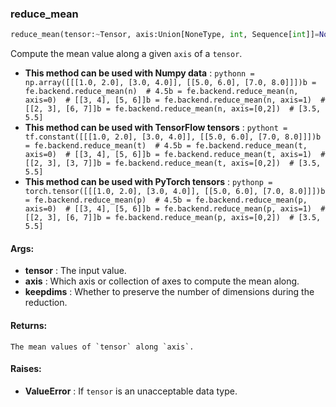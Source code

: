 

### reduce_mean
```python
reduce_mean(tensor:~Tensor, axis:Union[NoneType, int, Sequence[int]]=None, keepdims:bool=False) -> ~Tensor
```
Compute the mean value along a given `axis` of a `tensor`.
* **This method can be used with Numpy data** : ```pythonn = np.array([[[1.0, 2.0], [3.0, 4.0]], [[5.0, 6.0], [7.0, 8.0]]])b = fe.backend.reduce_mean(n)  # 4.5b = fe.backend.reduce_mean(n, axis=0)  # [[3, 4], [5, 6]]b = fe.backend.reduce_mean(n, axis=1)  # [[2, 3], [6, 7]]b = fe.backend.reduce_mean(n, axis=[0,2])  # [3.5, 5.5]```
* **This method can be used with TensorFlow tensors** : ```pythont = tf.constant([[[1.0, 2.0], [3.0, 4.0]], [[5.0, 6.0], [7.0, 8.0]]])b = fe.backend.reduce_mean(t)  # 4.5b = fe.backend.reduce_mean(t, axis=0)  # [[3, 4], [5, 6]]b = fe.backend.reduce_mean(t, axis=1)  # [[2, 3], [3, 7]]b = fe.backend.reduce_mean(t, axis=[0,2])  # [3.5, 5.5]```
* **This method can be used with PyTorch tensors** : ```pythonp = torch.tensor([[[1.0, 2.0], [3.0, 4.0]], [[5.0, 6.0], [7.0, 8.0]]])b = fe.backend.reduce_mean(p)  # 4.5b = fe.backend.reduce_mean(p, axis=0)  # [[3, 4], [5, 6]]b = fe.backend.reduce_mean(p, axis=1)  # [[2, 3], [6, 7]]b = fe.backend.reduce_mean(p, axis=[0,2])  # [3.5, 5.5]```

#### Args:

* **tensor** :  The input value.
* **axis** :  Which axis or collection of axes to compute the mean along.
* **keepdims** :  Whether to preserve the number of dimensions during the reduction.

#### Returns:
    The mean values of `tensor` along `axis`.

#### Raises:

* **ValueError** :  If `tensor` is an unacceptable data type.